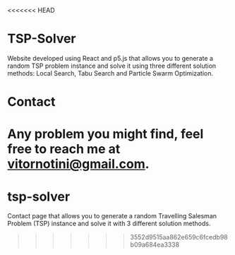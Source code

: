 <<<<<<< HEAD
# TSP-Solver

Website developed using React and p5.js that allows you to generate a random TSP problem instance and solve it using three different solution methods: Local Search, Tabu Search and Particle Swarm Optimization.

# Contact

Any problem you might find, feel free to reach me at vitornotini@gmail.com.
=======
# tsp-solver
Contact page that allows you to generate a random Travelling Salesman Problem (TSP) instance and solve it with 3 different solution methods.
>>>>>>> 3552d9515aa862e659c6fcedb98b09a684ea3338

